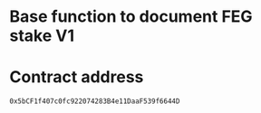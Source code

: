 # Base function to document FEG stake V1

# Contract address 
` 0x5bCF1f407c0fc922074283B4e11DaaF539f6644D `
